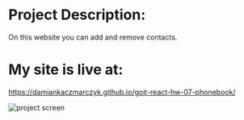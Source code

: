 # Project Description:

On this website you can add and remove contacts.

# My site is live at:

https://damiankaczmarczyk.github.io/goit-react-hw-07-phonebook/

![project screen](/assets/screenshotproject3react.png 'Project screen')

